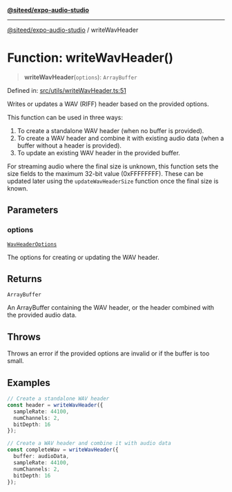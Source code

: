 [**@siteed/expo-audio-studio**](../README.md)

***

[@siteed/expo-audio-studio](../README.md) / writeWavHeader

# Function: writeWavHeader()

> **writeWavHeader**(`options`): `ArrayBuffer`

Defined in: [src/utils/writeWavHeader.ts:51](https://github.com/deeeed/expo-audio-stream/blob/e90b868a404df260dd0a517e22d7898d08118617/packages/expo-audio-studio/src/utils/writeWavHeader.ts#L51)

Writes or updates a WAV (RIFF) header based on the provided options.

This function can be used in three ways:
1. To create a standalone WAV header (when no buffer is provided).
2. To create a WAV header and combine it with existing audio data (when a buffer without a header is provided).
3. To update an existing WAV header in the provided buffer.

For streaming audio where the final size is unknown, this function sets the size fields
to the maximum 32-bit value (0xFFFFFFFF). These can be updated later using the
`updateWavHeaderSize` function once the final size is known.

## Parameters

### options

[`WavHeaderOptions`](../interfaces/WavHeaderOptions.md)

The options for creating or updating the WAV header.

## Returns

`ArrayBuffer`

An ArrayBuffer containing the WAV header, or the header combined with the provided audio data.

## Throws

Throws an error if the provided options are invalid or if the buffer is too small.

## Examples

```ts
// Create a standalone WAV header
const header = writeWavHeader({
  sampleRate: 44100,
  numChannels: 2,
  bitDepth: 16
});
```

```ts
// Create a WAV header and combine it with audio data
const completeWav = writeWavHeader({
  buffer: audioData,
  sampleRate: 44100,
  numChannels: 2,
  bitDepth: 16
});
```
